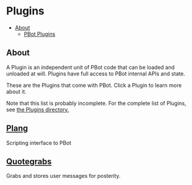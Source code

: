 # Plugins

<!-- md-toc-begin -->
* [About](#about)
  * [PBot Plugins](#pbot-plugins)
<!-- md-toc-end -->

## About
A Plugin is an independent unit of PBot code that can be loaded and unloaded at will.
Plugins have full access to PBot internal APIs and state.

These are the Plugins that come with PBot. Click a Plugin to learn more about it.

Note that this list is probably incomplete. For the complete list of Plugins, see [the Plugins directory.](../Plugins/)

## [Plang](Plugins/Plang.md)
Scripting interface to PBot

## [Quotegrabs](Plugins/Quotegrabs.md)
Grabs and stores user messages for posterity.
